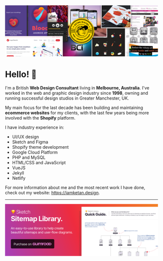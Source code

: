 ![Profile banner for Ketan Mistry](https://github.com/ketanmistry/ketanmistry/raw/main/iamketan_header@1.5x.png)

# Hello! 👋

I'm a British **Web Design Consultant** living in **Melbourne, Australia**. I've worked in the web and graphic design industry since **1998**, owning and running successful design studios in Greater Manchester, UK.

My main focus for the last decade has been building and maintaining **ecommerce websites** for my clients, with the last few years being more involved with the **Shopify** platform.

I have industry experience in:

- UI/UX design
- Sketch and Figma
- Shopify theme development
- Google Cloud Platform
- PHP and MySQL
- HTML/CSS and JavaScript
- VueJS
- Jekyll
- Netlify

For more information about me and the most recent work I have done, check out my website: https://iamketan.design.

----

[![Profile banner for Ketan Mistry](https://github.com/ketanmistry/ketanmistry/raw/main/sketch-library-banner-large@2x.png)](https://iamketan.design/blog/sketch-sitemap-library)
